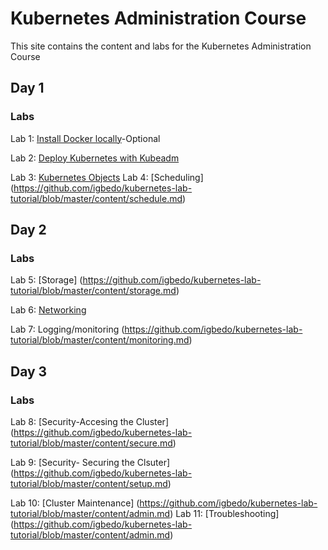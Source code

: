 # Kubernetes Administration Course

This site contains the content and labs for the Kubernetes Administration Course 



## Day 1 

### Labs

Lab 1: [Install Docker locally](labs/01-docker-daemon)-Optional

Lab 2: [Deploy Kubernetes with Kubeadm](labs/k8s-net-labs/index.md)   

Lab 3: [Kubernetes Objects](https://github.com/igbedo/kubernetes-lab-tutorial/blob/master/content/basics.md#daemons) 
Lab 4: [Scheduling] (https://github.com/igbedo/kubernetes-lab-tutorial/blob/master/content/schedule.md)


## Day 2

### Labs 
Lab 5: [Storage] (https://github.com/igbedo/kubernetes-lab-tutorial/blob/master/content/storage.md)

Lab 6: [Networking](https://github.com/igbedo/kubernetes-lab-tutorial/blob/master/content/network.md)

Lab 7: Logging/monitoring (https://github.com/igbedo/kubernetes-lab-tutorial/blob/master/content/monitoring.md)



## Day 3

### Labs 
Lab 8: [Security-Accesing the Cluster] (https://github.com/igbedo/kubernetes-lab-tutorial/blob/master/content/secure.md)

Lab 9: [Security- Securing the Clsuter] (https://github.com/igbedo/kubernetes-lab-tutorial/blob/master/content/setup.md)

Lab 10: [Cluster Maintenance] (https://github.com/igbedo/kubernetes-lab-tutorial/blob/master/content/admin.md)
Lab 11: [Troubleshooting] (https://github.com/igbedo/kubernetes-lab-tutorial/blob/master/content/admin.md)

